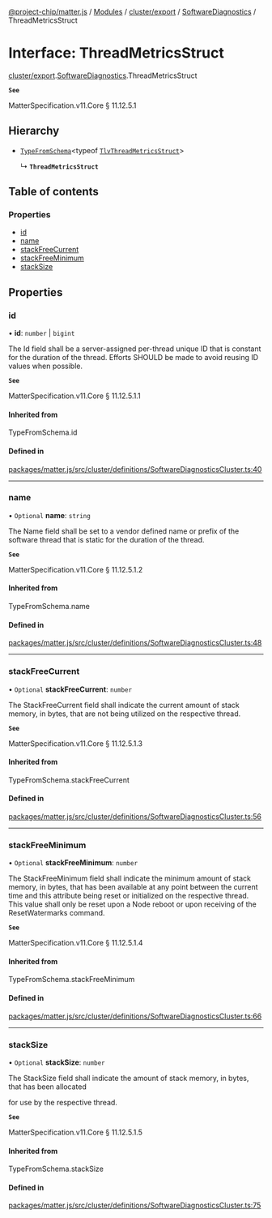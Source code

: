[@project-chip/matter.js](../README.md) / [Modules](../modules.md) / [cluster/export](../modules/cluster_export.md) / [SoftwareDiagnostics](../modules/cluster_export.SoftwareDiagnostics.md) / ThreadMetricsStruct

# Interface: ThreadMetricsStruct

[cluster/export](../modules/cluster_export.md).[SoftwareDiagnostics](../modules/cluster_export.SoftwareDiagnostics.md).ThreadMetricsStruct

**`See`**

MatterSpecification.v11.Core § 11.12.5.1

## Hierarchy

- [`TypeFromSchema`](../modules/tlv_export.md#typefromschema)\<typeof [`TlvThreadMetricsStruct`](../modules/cluster_export.SoftwareDiagnostics.md#tlvthreadmetricsstruct)\>

  ↳ **`ThreadMetricsStruct`**

## Table of contents

### Properties

- [id](cluster_export.SoftwareDiagnostics.ThreadMetricsStruct.md#id)
- [name](cluster_export.SoftwareDiagnostics.ThreadMetricsStruct.md#name)
- [stackFreeCurrent](cluster_export.SoftwareDiagnostics.ThreadMetricsStruct.md#stackfreecurrent)
- [stackFreeMinimum](cluster_export.SoftwareDiagnostics.ThreadMetricsStruct.md#stackfreeminimum)
- [stackSize](cluster_export.SoftwareDiagnostics.ThreadMetricsStruct.md#stacksize)

## Properties

### id

• **id**: `number` \| `bigint`

The Id field shall be a server-assigned per-thread unique ID that is constant for the duration of the
thread. Efforts SHOULD be made to avoid reusing ID values when possible.

**`See`**

MatterSpecification.v11.Core § 11.12.5.1.1

#### Inherited from

TypeFromSchema.id

#### Defined in

[packages/matter.js/src/cluster/definitions/SoftwareDiagnosticsCluster.ts:40](https://github.com/project-chip/matter.js/blob/904d0c9b952b91f28a21803759c5e5c66ee4d272/packages/matter.js/src/cluster/definitions/SoftwareDiagnosticsCluster.ts#L40)

___

### name

• `Optional` **name**: `string`

The Name field shall be set to a vendor defined name or prefix of the software thread that is static for the
duration of the thread.

**`See`**

MatterSpecification.v11.Core § 11.12.5.1.2

#### Inherited from

TypeFromSchema.name

#### Defined in

[packages/matter.js/src/cluster/definitions/SoftwareDiagnosticsCluster.ts:48](https://github.com/project-chip/matter.js/blob/904d0c9b952b91f28a21803759c5e5c66ee4d272/packages/matter.js/src/cluster/definitions/SoftwareDiagnosticsCluster.ts#L48)

___

### stackFreeCurrent

• `Optional` **stackFreeCurrent**: `number`

The StackFreeCurrent field shall indicate the current amount of stack memory, in bytes, that are not being
utilized on the respective thread.

**`See`**

MatterSpecification.v11.Core § 11.12.5.1.3

#### Inherited from

TypeFromSchema.stackFreeCurrent

#### Defined in

[packages/matter.js/src/cluster/definitions/SoftwareDiagnosticsCluster.ts:56](https://github.com/project-chip/matter.js/blob/904d0c9b952b91f28a21803759c5e5c66ee4d272/packages/matter.js/src/cluster/definitions/SoftwareDiagnosticsCluster.ts#L56)

___

### stackFreeMinimum

• `Optional` **stackFreeMinimum**: `number`

The StackFreeMinimum field shall indicate the minimum amount of stack memory, in bytes, that has been
available at any point between the current time and this attribute being reset or initialized on the
respective thread. This value shall only be reset upon a Node reboot or upon receiving of the
ResetWatermarks command.

**`See`**

MatterSpecification.v11.Core § 11.12.5.1.4

#### Inherited from

TypeFromSchema.stackFreeMinimum

#### Defined in

[packages/matter.js/src/cluster/definitions/SoftwareDiagnosticsCluster.ts:66](https://github.com/project-chip/matter.js/blob/904d0c9b952b91f28a21803759c5e5c66ee4d272/packages/matter.js/src/cluster/definitions/SoftwareDiagnosticsCluster.ts#L66)

___

### stackSize

• `Optional` **stackSize**: `number`

The StackSize field shall indicate the amount of stack memory, in bytes, that has been allocated

for use by the respective thread.

**`See`**

MatterSpecification.v11.Core § 11.12.5.1.5

#### Inherited from

TypeFromSchema.stackSize

#### Defined in

[packages/matter.js/src/cluster/definitions/SoftwareDiagnosticsCluster.ts:75](https://github.com/project-chip/matter.js/blob/904d0c9b952b91f28a21803759c5e5c66ee4d272/packages/matter.js/src/cluster/definitions/SoftwareDiagnosticsCluster.ts#L75)
